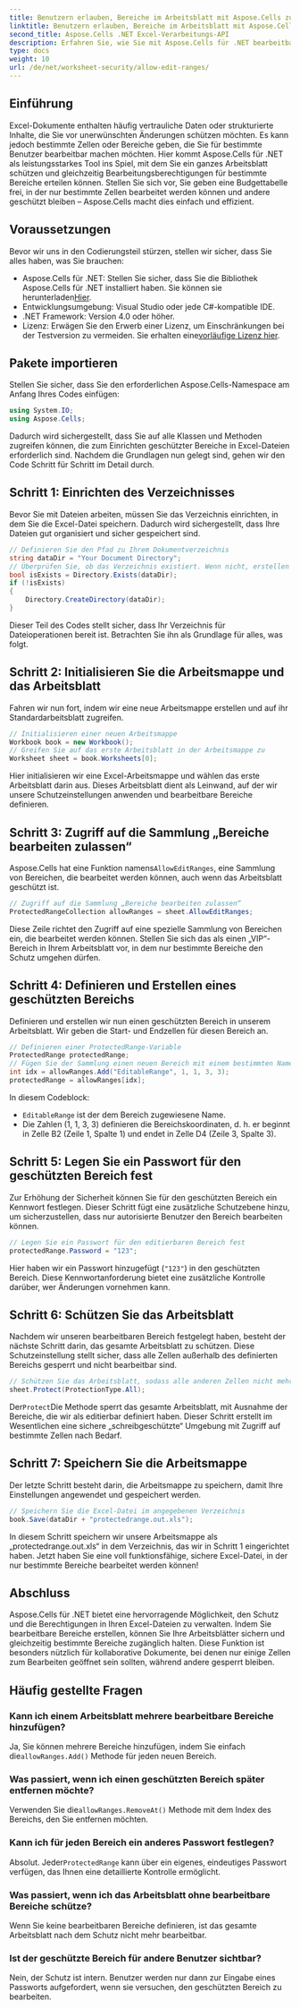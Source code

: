 ```yaml
---
title: Benutzern erlauben, Bereiche im Arbeitsblatt mit Aspose.Cells zu bearbeiten
linktitle: Benutzern erlauben, Bereiche im Arbeitsblatt mit Aspose.Cells zu bearbeiten
second_title: Aspose.Cells .NET Excel-Verarbeitungs-API
description: Erfahren Sie, wie Sie mit Aspose.Cells für .NET bearbeitbare Bereiche in Excel-Arbeitsblättern erstellen, sodass bestimmte Zellen bearbeitet werden können, während der Rest durch den Arbeitsblattschutz geschützt wird.
type: docs
weight: 10
url: /de/net/worksheet-security/allow-edit-ranges/
---
```

## Einführung
Excel-Dokumente enthalten häufig vertrauliche Daten oder strukturierte Inhalte, die Sie vor unerwünschten Änderungen schützen möchten. Es kann jedoch bestimmte Zellen oder Bereiche geben, die Sie für bestimmte Benutzer bearbeitbar machen möchten. Hier kommt Aspose.Cells für .NET als leistungsstarkes Tool ins Spiel, mit dem Sie ein ganzes Arbeitsblatt schützen und gleichzeitig Bearbeitungsberechtigungen für bestimmte Bereiche erteilen können. Stellen Sie sich vor, Sie geben eine Budgettabelle frei, in der nur bestimmte Zellen bearbeitet werden können und andere geschützt bleiben – Aspose.Cells macht dies einfach und effizient.
## Voraussetzungen
Bevor wir uns in den Codierungsteil stürzen, stellen wir sicher, dass Sie alles haben, was Sie brauchen:
-  Aspose.Cells für .NET: Stellen Sie sicher, dass Sie die Bibliothek Aspose.Cells für .NET installiert haben. Sie können sie herunterladen[Hier](https://releases.aspose.com/cells/net/).
- Entwicklungsumgebung: Visual Studio oder jede C#-kompatible IDE.
- .NET Framework: Version 4.0 oder höher.
- Lizenz: Erwägen Sie den Erwerb einer Lizenz, um Einschränkungen bei der Testversion zu vermeiden. Sie erhalten eine[vorläufige Lizenz hier](https://purchase.aspose.com/temporary-license/).
## Pakete importieren
Stellen Sie sicher, dass Sie den erforderlichen Aspose.Cells-Namespace am Anfang Ihres Codes einfügen:
```csharp
using System.IO;
using Aspose.Cells;
```
Dadurch wird sichergestellt, dass Sie auf alle Klassen und Methoden zugreifen können, die zum Einrichten geschützter Bereiche in Excel-Dateien erforderlich sind.
Nachdem die Grundlagen nun gelegt sind, gehen wir den Code Schritt für Schritt im Detail durch.
## Schritt 1: Einrichten des Verzeichnisses
Bevor Sie mit Dateien arbeiten, müssen Sie das Verzeichnis einrichten, in dem Sie die Excel-Datei speichern. Dadurch wird sichergestellt, dass Ihre Dateien gut organisiert und sicher gespeichert sind.
```csharp
// Definieren Sie den Pfad zu Ihrem Dokumentverzeichnis
string dataDir = "Your Document Directory";
// Überprüfen Sie, ob das Verzeichnis existiert. Wenn nicht, erstellen Sie es
bool isExists = Directory.Exists(dataDir);
if (!isExists)
{
    Directory.CreateDirectory(dataDir);
}
```
Dieser Teil des Codes stellt sicher, dass Ihr Verzeichnis für Dateioperationen bereit ist. Betrachten Sie ihn als Grundlage für alles, was folgt.
## Schritt 2: Initialisieren Sie die Arbeitsmappe und das Arbeitsblatt
Fahren wir nun fort, indem wir eine neue Arbeitsmappe erstellen und auf ihr Standardarbeitsblatt zugreifen.
```csharp
// Initialisieren einer neuen Arbeitsmappe
Workbook book = new Workbook();
// Greifen Sie auf das erste Arbeitsblatt in der Arbeitsmappe zu
Worksheet sheet = book.Worksheets[0];
```
Hier initialisieren wir eine Excel-Arbeitsmappe und wählen das erste Arbeitsblatt darin aus. Dieses Arbeitsblatt dient als Leinwand, auf der wir unsere Schutzeinstellungen anwenden und bearbeitbare Bereiche definieren.
## Schritt 3: Zugriff auf die Sammlung „Bereiche bearbeiten zulassen“
 Aspose.Cells hat eine Funktion namens`AllowEditRanges`, eine Sammlung von Bereichen, die bearbeitet werden können, auch wenn das Arbeitsblatt geschützt ist.
```csharp
// Zugriff auf die Sammlung „Bereiche bearbeiten zulassen“
ProtectedRangeCollection allowRanges = sheet.AllowEditRanges;
```
Diese Zeile richtet den Zugriff auf eine spezielle Sammlung von Bereichen ein, die bearbeitet werden können. Stellen Sie sich das als einen „VIP“-Bereich in Ihrem Arbeitsblatt vor, in dem nur bestimmte Bereiche den Schutz umgehen dürfen.
## Schritt 4: Definieren und Erstellen eines geschützten Bereichs
Definieren und erstellen wir nun einen geschützten Bereich in unserem Arbeitsblatt. Wir geben die Start- und Endzellen für diesen Bereich an.
```csharp
// Definieren einer ProtectedRange-Variable
ProtectedRange protectedRange;
// Fügen Sie der Sammlung einen neuen Bereich mit einem bestimmten Namen und bestimmten Zellpositionen hinzu
int idx = allowRanges.Add("EditableRange", 1, 1, 3, 3);
protectedRange = allowRanges[idx];
```
In diesem Codeblock:
- `EditableRange` ist der dem Bereich zugewiesene Name.
- Die Zahlen (1, 1, 3, 3) definieren die Bereichskoordinaten, d. h. er beginnt in Zelle B2 (Zeile 1, Spalte 1) und endet in Zelle D4 (Zeile 3, Spalte 3).
## Schritt 5: Legen Sie ein Passwort für den geschützten Bereich fest
Zur Erhöhung der Sicherheit können Sie für den geschützten Bereich ein Kennwort festlegen. Dieser Schritt fügt eine zusätzliche Schutzebene hinzu, um sicherzustellen, dass nur autorisierte Benutzer den Bereich bearbeiten können.
```csharp
// Legen Sie ein Passwort für den editierbaren Bereich fest
protectedRange.Password = "123";
```
Hier haben wir ein Passwort hinzugefügt (`"123"`) in den geschützten Bereich. Diese Kennwortanforderung bietet eine zusätzliche Kontrolle darüber, wer Änderungen vornehmen kann.
## Schritt 6: Schützen Sie das Arbeitsblatt
Nachdem wir unseren bearbeitbaren Bereich festgelegt haben, besteht der nächste Schritt darin, das gesamte Arbeitsblatt zu schützen. Diese Schutzeinstellung stellt sicher, dass alle Zellen außerhalb des definierten Bereichs gesperrt und nicht bearbeitbar sind.
```csharp
// Schützen Sie das Arbeitsblatt, sodass alle anderen Zellen nicht mehr bearbeitet werden können.
sheet.Protect(ProtectionType.All);
```
 Der`Protect`Die Methode sperrt das gesamte Arbeitsblatt, mit Ausnahme der Bereiche, die wir als editierbar definiert haben. Dieser Schritt erstellt im Wesentlichen eine sichere „schreibgeschützte“ Umgebung mit Zugriff auf bestimmte Zellen nach Bedarf.
## Schritt 7: Speichern Sie die Arbeitsmappe
Der letzte Schritt besteht darin, die Arbeitsmappe zu speichern, damit Ihre Einstellungen angewendet und gespeichert werden.
```csharp
// Speichern Sie die Excel-Datei im angegebenen Verzeichnis
book.Save(dataDir + "protectedrange.out.xls");
```
In diesem Schritt speichern wir unsere Arbeitsmappe als „protectedrange.out.xls“ in dem Verzeichnis, das wir in Schritt 1 eingerichtet haben. Jetzt haben Sie eine voll funktionsfähige, sichere Excel-Datei, in der nur bestimmte Bereiche bearbeitet werden können!
## Abschluss
Aspose.Cells für .NET bietet eine hervorragende Möglichkeit, den Schutz und die Berechtigungen in Ihren Excel-Dateien zu verwalten. Indem Sie bearbeitbare Bereiche erstellen, können Sie Ihre Arbeitsblätter sichern und gleichzeitig bestimmte Bereiche zugänglich halten. Diese Funktion ist besonders nützlich für kollaborative Dokumente, bei denen nur einige Zellen zum Bearbeiten geöffnet sein sollten, während andere gesperrt bleiben.
## Häufig gestellte Fragen
### Kann ich einem Arbeitsblatt mehrere bearbeitbare Bereiche hinzufügen?
Ja, Sie können mehrere Bereiche hinzufügen, indem Sie einfach die`allowRanges.Add()` Methode für jeden neuen Bereich.
### Was passiert, wenn ich einen geschützten Bereich später entfernen möchte?
 Verwenden Sie die`allowRanges.RemoveAt()` Methode mit dem Index des Bereichs, den Sie entfernen möchten.
### Kann ich für jeden Bereich ein anderes Passwort festlegen?
 Absolut. Jeder`ProtectedRange` kann über ein eigenes, eindeutiges Passwort verfügen, das Ihnen eine detaillierte Kontrolle ermöglicht.
### Was passiert, wenn ich das Arbeitsblatt ohne bearbeitbare Bereiche schütze?
Wenn Sie keine bearbeitbaren Bereiche definieren, ist das gesamte Arbeitsblatt nach dem Schutz nicht mehr bearbeitbar.
### Ist der geschützte Bereich für andere Benutzer sichtbar?
Nein, der Schutz ist intern. Benutzer werden nur dann zur Eingabe eines Passworts aufgefordert, wenn sie versuchen, den geschützten Bereich zu bearbeiten.